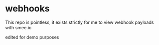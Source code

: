 # webhooks
This repo is pointless, it exists strictly for me to view webhook payloads with smee.io

edited for demo purposes
